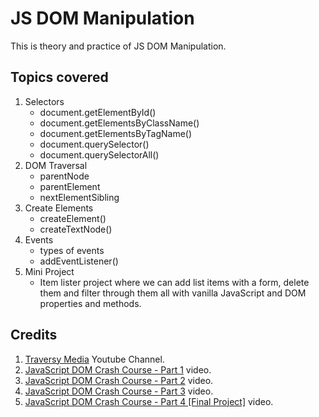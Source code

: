 # JS DOM Manipulation

This is theory and practice of JS DOM Manipulation.

## Topics covered

1. Selectors
    - document.getElementById()
    - document.getElementsByClassName()
    - document.getElementsByTagName()
    - document.querySelector()
    - document.querySelectorAll()
2. DOM Traversal
    - parentNode
    - parentElement
    - nextElementSibling
3. Create Elements
    - createElement()
    - createTextNode()
4. Events
    - types of events
    - addEventListener()
5. Mini Project
    - Item lister project where we can add list items with a form, delete them and filter through them all with vanilla JavaScript and DOM properties and methods.

## Credits

1. [Traversy Media](https://www.youtube.com/@TraversyMedia) Youtube Channel.
2. [JavaScript DOM Crash Course - Part 1](https://www.youtube.com/watch?v=0ik6X4DJKCc) video. 
3. [JavaScript DOM Crash Course - Part 2](https://www.youtube.com/watch?v=mPd2aJXCZ2g) video.
4. [JavaScript DOM Crash Course - Part 3](https://www.youtube.com/watch?v=wK2cBMcDTss) video.
5. [JavaScript DOM Crash Course - Part 4 [Final Project]](https://www.youtube.com/watch?v=i37KVt_IcXw) video.